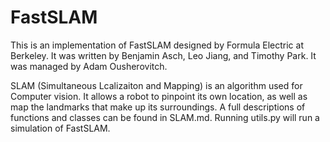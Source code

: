 # FastSLAM

This is an implementation of FastSLAM designed by Formula Electric at Berkeley. It was written by Benjamin Asch, Leo Jiang, and Timothy Park. It was managed by Adam Ousherovitch.


SLAM (Simultaneous Lcalizaiton and Mapping) is an algorithm used for Computer vision. It allows a robot to pinpoint its own location, as well as map the landmarks that make up its surroundings. A full descriptions of functions and classes can be found in SLAM.md. Running utils.py will run a simulation of FastSLAM.